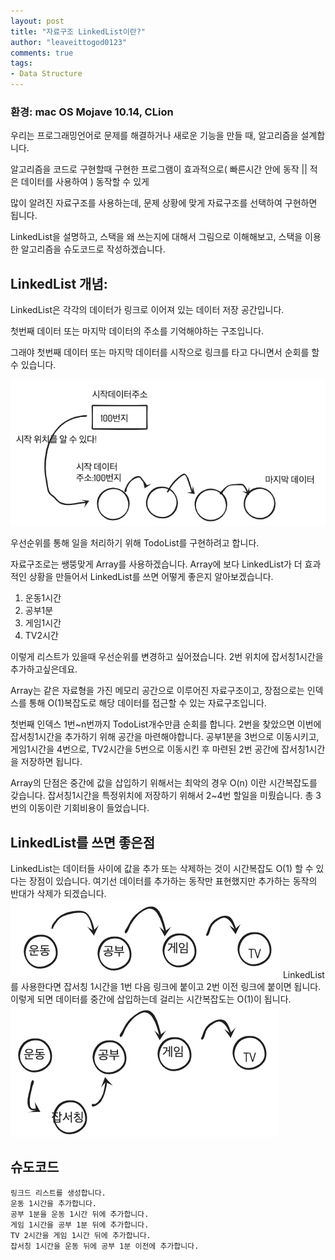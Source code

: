 ```yaml
---
layout: post
title: "자료구조 LinkedList이란?"
author: "leaveittogod0123"
comments: true
tags:
- Data Structure
---
```


### 환경: mac OS Mojave 10.14, CLion

우리는 프로그래밍언어로 문제를 해결하거나 새로운 기능을 만들 때, 알고리즘을 설계합니다.

알고리즘을 코드로 구현할때 구현한 프로그램이 효과적으로( 빠른시간 안에 동작 || 적은 데이터를 사용하여 ) 동작할 수 있게

많이 알려진 자료구조를 사용하는데, 문제 상황에 맞게 자료구조를 선택하여 구현하면 됩니다.

LinkedList을 설명하고, 스택을 왜 쓰는지에 대해서 그림으로 이해해보고, 스택을 이용한 알고리즘을 슈도코드로 작성하겠습니다.

## LinkedList 개념:
LinkedList은 각각의 데이터가 링크로 이어져 있는 데이터 저장 공간입니다.

첫번째 데이터 또는 마지막 데이터의 주소를 기억해야하는 구조입니다.

그래야 첫번째 데이터 또는 마지막 데이터를 시작으로 링크를 타고 다니면서 순회를 할 수 있습니다.

![그림1](../img/20190724list1.png)

우선순위를 통해 일을 처리하기 위해 TodoList를 구현하려고 합니다.

자료구조로는 쌩뚱맞게 Array를 사용하겠습니다. 
Array에 보다 LinkedList가 더 효과적인 상황을 만들어서 LinkedList를 쓰면 어떻게 좋은지 알아보겠습니다.

1.  운동1시간
2.  공부1분
3.  게임1시간
4.  TV2시간

이렇게 리스트가 있을때 우선순위를 변경하고 싶어졌습니다.
2번 위치에 잡서칭1시간을 추가하고싶은데요. 

Array는 같은 자료형을 가진 메모리 공간으로 이루어진 자료구조이고, 장점으로는 인덱스를 통해 O(1)복잡도로
해당 데이터를 접근할 수 있는 자료구조입니다.

첫번째 인덱스 1번~n번까지 TodoList개수만큼 순회를 합니다.
2번을 찾았으면 이번에 잡서칭1시간을 추가하기 위해 공간을 마련해야합니다.
공부1분을 3번으로 이동시키고, 게임1시간을 4번으로, TV2시간을 5번으로 이동시킨 후
마련된 2번 공간에 잡서칭1시간을 저장하면 됩니다.

Array의 단점은 중간에 값을 삽입하기 위해서는 최악의 경우 O(n) 이란 시간복잡도를 갖습니다.
잡서칭1시간을 특정위치에 저장하기 위해서 2~4번 할일을 미뤘습니다. 총 3번의 이동이란 기회비용이 들었습니다.

## LinkedList를 쓰면 좋은점
LinkedList는 데이터들 사이에 값을 추가 또는 삭제하는 것이 시간복잡도 O(1) 할 수 있다는 장점이 있습니다.
여기선 데이터를 추가하는 동작만 표현했지만 추가하는 동작의 반대가 삭제가 되겠습니다.
![그림2](../img/20190724list2.png)
LinkedList를 사용한다면 잡서칭 1시간을 1번 다음 링크에 붙이고 2번 이전 링크에 붙이면 됩니다.
이렇게 되면 데이터를 중간에 삽입하는데 걸리는 시간복잡도는 O(1)이 됩니다.
![그림3](../img/20190724list3.png)

## 슈도코드
```
링크드 리스트를 생성합니다.
운동 1시간을 추가합니다.
공부 1분을 운동 1시간 뒤에 추가합니다.
게임 1시간을 공부 1분 뒤에 추가합니다.
TV 2시간을 게임 1시간 뒤에 추가합니다.
잡서칭 1시간을 운동 뒤에 공부 1분 이전에 추가합니다.

```
